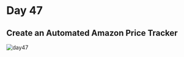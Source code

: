 # Day 47
## Create an Automated Amazon Price Tracker
![day47](https://github.com/diorithaliti/100-Days-of-Code-The-Complete-Python-Pro-Bootcamp/assets/74361197/9cb74bcb-f2ed-4452-9999-dc9ff48731d1)
